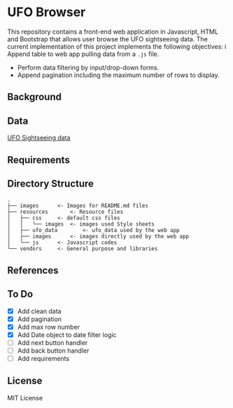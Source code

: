 # UFO Browser
This repository contains a front-end web application in Javascript, HTML and Bootstrap that allows user browse the UFO sightseeing data. The current implementation of this project implements the following objectives:
i Append table to web app pulling data from a `.js` file.
- Perform data filtering by input/drop-down forms.
- Append pagination including the maximum number of rows to display.

## Background

## Data
[UFO Sightseeing data](https://github.com/aidinhass/ufo-browser/blob/master/resources/js/ufo_data.js) 
## Requirements

## Directory Structure
```
.
├── images		<- Images for README.md files
├── resources		<- Resource files
│   ├── css		<- default css files
│   │   └── images	<- images used Style sheets
│   ├── ufo_data		<- ufo_data used by the web app
│   ├── images		<- images directly used by the web app
│   └── js		<- Javascript codes
└── vendors		<- General purpose and libraries 
```

## References

## To Do
- [x] Add clean data
- [x] Add pagination
- [x] Add max row number
- [x] Add Date object to date filter logic
- [ ] Add next button handler
- [ ] Add back button handler
- [ ] Add requirements
## License
MIT License
